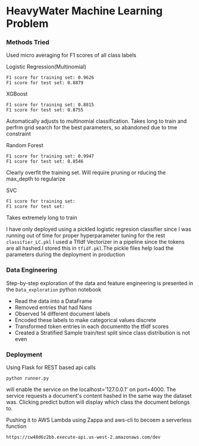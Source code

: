 # HeavyWater Machine Learning Problem

### Methods Tried

Used micro averaging for F1 scores of all class labels

Logistic Regression(Multinomial)
    
    F1 score for training set: 0.9626
    F1 score for test set: 0.8879

XGBoost

    F1 score for training set: 0.8815
    F1 score for test set: 0.8755
    
Automatically adjusts to multinomial classification. Takes long to train and perfrm grid search for the best parameters, so abandoned due to tme constraint
    
Random Forest

    F1 score for training set: 0.9947
    F1 score for test set: 0.8546

Clearly overfit the training set. Will require pruning or rducing the max_depth to regularize
    
SVC
    
    F1 score for training set: 
    F1 score for test set: 
    
 Takes extremely long to train

I have only deployed using a pickled logistic regresion classifier since I was running out of time for proper hyperparameter tuning for the rest `classifier_LC.pkl`
I used a TfIdf Vectorizer in a pipeline since the tokens are all hashed.I stored this in `tfidf.pkl`.The pickle files help load the parameters during the deployment in production



### Data Engineering

Step-by-step exploration of the data and feature engineering is presented in the `Data_exploration` python notebook

- Read the data into a DataFrame
- Removed entries that had Nans
- Observed 14 different document labels
- Encoded these labels to make categorical values discrete
- Transformed token entries in each documentto the tfidf scores
- Created a Stratified Sample train/test split since class distribution is not even


### Deployment

Using Flask for REST based api calls

    python runner.py

will enable the service on the localhost='127.0.0.1' on port=4000. The service requests a document's content hashed in the same way the dataset was. Clicking predict button will display which class the document belongs to. 

Pushing it to AWS Lambda using Zappa and aws-cli to becoem a serverless function

    https://cw48d6z2bb.execute-api.us-west-2.amazonaws.com/dev



